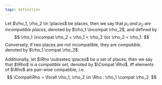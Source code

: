 ```yaml
---
tags: definition
---
```


Let $\rho_1, \rho_2 \in \places$ be places, then we say that _$\rho_1$ and $\rho_2$ are incompatible places_, denoted by $\rho_1 \incompat \rho_2$, and defined by
$$
\rho_1 \incompat \rho_2 = \rho_1 < \rho_2 \lor \rho_2 < \rho_1.
$$
Conversely, if two places are not incompatible, they are _compatible_, denoted by $\rho_1 \compat \rho_2$.

Additionally, let $\Rho \subseteq \places$ be a set of places, then we say that _$\Rho$ is a compatible set_, denoted by $\Compat \Rho$, iff elements of $\Rho$ are pair-wise compatible, i.e.
$$
	\Compat\Rho = \forall \rho_1, \rho_2 \in \Rho : \rho_1 \compat \rho_2.
$$
